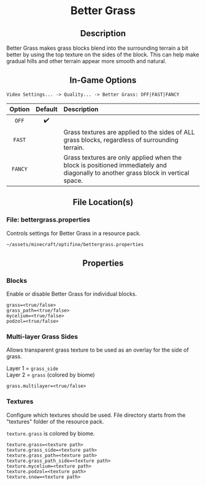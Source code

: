 <div align="center">
<h1>Better Grass</h1>
</div>

<div align="center">
    <h2>Description</h2>
</div>

Better Grass makes grass blocks blend into the surrounding terrain a bit better by using the top texture on the sides of the block. This can help make gradual hills and other terrain appear more smooth and natural.

<div align="center">
    <h2>In-Game Options</h2>
</div>

```
Video Settings... -> Quality... -> Better Grass: OFF|FAST|FANCY
```

| Option | Default | Description |
| :---: | :---: | :--- |
| `OFF` | ✔️ |  |
| `FAST` |  | Grass textures are applied to the sides of ALL grass blocks, regardless of surrounding terrain. |
| `FANCY` |  | Grass textures are only applied when the block is positioned immediately and diagonally to another grass block in vertical space. |


<div align="center">
    <h2>File Location(s)</h2>
</div>

### File: bettergrass.properties
Controls settings for Better Grass in a resource pack.
```
~/assets/minecraft/optifine/bettergrass.properties
```

<div align="center">
    <h2>Properties</h2>
</div>

### Blocks
Enable or disable Better Grass for individual blocks.

```properties
grass=<true/false>
grass_path=<true/false>
mycelium=<true/false>
podzol=<true/false>
```

### Multi-layer Grass Sides
Allows transparent grass texture to be used as an overlay for the side of grass.

Layer 1 = `grass_side`   
Layer 2 = `grass` (colored by biome)

```properties
grass.multilayer=<true/false>
```

### Textures
Configure which textures should be used. File directory starts from the "textures" folder of the resource pack.

`texture.grass` is colored by biome.

```properties
texture.grass=<texture path>
texture.grass_side=<texture path>
texture.grass_path=<texture path>
texture.grass_path_side=<texture path>
texture.mycelium=<texture path>
texture.podzol=<texture path>
texture.snow=<texture path>
```

